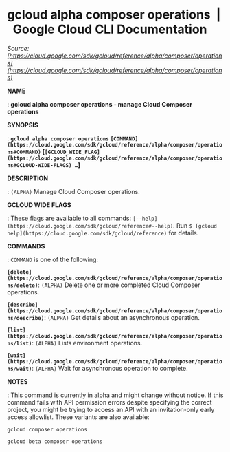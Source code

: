 # gcloud alpha composer operations  |  Google Cloud CLI Documentation

*Source: [https://cloud.google.com/sdk/gcloud/reference/alpha/composer/operations](https://cloud.google.com/sdk/gcloud/reference/alpha/composer/operations)*

**NAME**

: **gcloud alpha composer operations - manage Cloud Composer operations**

**SYNOPSIS**

: **`gcloud alpha composer operations` `[COMMAND](https://cloud.google.com/sdk/gcloud/reference/alpha/composer/operations#COMMAND)` [`[GCLOUD_WIDE_FLAG](https://cloud.google.com/sdk/gcloud/reference/alpha/composer/operations#GCLOUD-WIDE-FLAGS) …`]**

**DESCRIPTION**

: `(ALPHA)` Manage Cloud Composer operations.

**GCLOUD WIDE FLAGS**

: These flags are available to all commands: `[--help](https://cloud.google.com/sdk/gcloud/reference#--help)`.
Run `$ [gcloud help](https://cloud.google.com/sdk/gcloud/reference)` for details.

**COMMANDS**

: ``COMMAND`` is one of the following:

**`[delete](https://cloud.google.com/sdk/gcloud/reference/alpha/composer/operations/delete)`**:
`(ALPHA)` Delete one or more completed Cloud Composer operations.

**`[describe](https://cloud.google.com/sdk/gcloud/reference/alpha/composer/operations/describe)`**:
`(ALPHA)` Get details about an asynchronous operation.

**`[list](https://cloud.google.com/sdk/gcloud/reference/alpha/composer/operations/list)`**:
`(ALPHA)` Lists environment operations.

**`[wait](https://cloud.google.com/sdk/gcloud/reference/alpha/composer/operations/wait)`**:
`(ALPHA)` Wait for asynchronous operation to complete.

**NOTES**

: This command is currently in alpha and might change without notice. If this
command fails with API permission errors despite specifying the correct project,
you might be trying to access an API with an invitation-only early access
allowlist. These variants are also available:

```
gcloud composer operations
```

```
gcloud beta composer operations
```